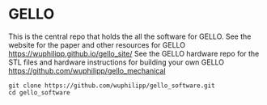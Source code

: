 # GELLO
This is the central repo that holds the all the software for GELLO. See the website for the paper and other resources for GELLO https://wuphilipp.github.io/gello_site/
See the GELLO hardware repo for the STL files and hardware instructions for building your own GELLO https://github.com/wuphilipp/gello_mechanical
```
git clone https://github.com/wuphilipp/gello_software.git
cd gello_software
```

